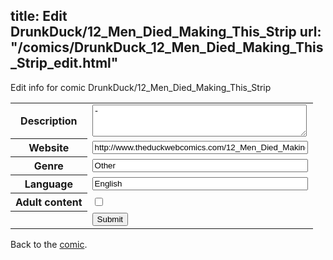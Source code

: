 title: Edit DrunkDuck/12_Men_Died_Making_This_Strip
url: "/comics/DrunkDuck_12_Men_Died_Making_This_Strip_edit.html"
---
Edit info for comic DrunkDuck/12_Men_Died_Making_This_Strip

<form name="comic" action="http://gaepostmail.appspot.com/comic/" method="post">
<table class="comicinfo">
<tr>
<th>Description</th><td><textarea name="description" cols="40" rows="3">-</textarea></td>
</tr>
<tr>
<th>Website</th><td><input type="text" name="url" value="http://www.theduckwebcomics.com/12_Men_Died_Making_This_Strip/" size="40"/></td>
</tr>
<tr>
<th>Genre</th><td><input type="text" name="genre" value="Other" size="40"/></td>
</tr>
<tr>
<th>Language</th><td><input type="text" name="language" value="English" size="40"/></td>
</tr>
<tr>
<th>Adult content</th><td><input type="checkbox" name="adult" value="adult" /></td>
</tr>
<tr>
<th></th><td>
<input type="hidden" name="comic" value="DrunkDuck_12_Men_Died_Making_This_Strip" />
<input type="submit" name="submit" value="Submit" />
</td>
</tr>
</table>
</form>

Back to the [comic](DrunkDuck_12_Men_Died_Making_This_Strip.html).
